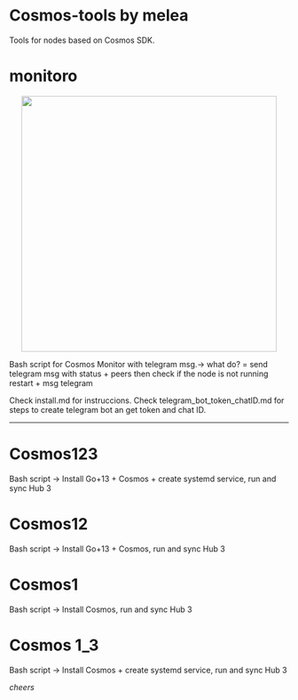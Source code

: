 # Cosmos-tools by melea

Tools for nodes based on Cosmos SDK.

# monitoro 


<p align="center">
  <img width="460" height="460" src="https://meleatrust.com/wp-content/uploads/2020/03/g5738.png">
</p>

Bash script for Cosmos Monitor with telegram msg.→ what do? =  send telegram msg with status + peers then check if the node is not running restart + msg telegram  

Check install.md for instruccions.
Check telegram_bot_token_chatID.md for steps to create telegram bot an get token and chat ID.

-----------------------------------------------------------------------------------------------------------------------------



# Cosmos123
Bash script → Install Go+13 + Cosmos + create systemd service, run and sync Hub 3


# Cosmos12

Bash script → Install Go+13 + Cosmos, run and sync Hub 3


# Cosmos1

Bash script → Install Cosmos, run and sync Hub 3

# Cosmos 1_3

Bash script → Install Cosmos + create systemd service, run and sync Hub 3

*cheers*




